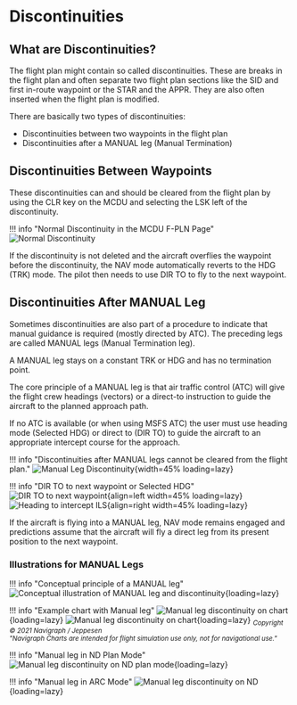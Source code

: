 # Discontinuities

## What are Discontinuities?

The flight plan might contain so called discontinuities. These are breaks in the flight plan and often separate two flight plan sections like the SID and first in-route waypoint or the STAR and the APPR. They are also often inserted when the flight plan is modified.

There are basically two types of discontinuities:

- Discontinuities between two waypoints in the flight plan
- Discontinuities after a MANUAL leg (Manual Termination)

## Discontinuities Between Waypoints

These discontinuities can and should be cleared from the flight plan by using the CLR key on the MCDU and selecting the LSK left of the discontinuity.

!!! info "Normal Discontinuity in the MCDU F-PLN Page"
     ![Normal Discontinuity](../../assets/advanced-guides/disco/mcdu-discontinuity-1.png "Normal Discontinuity")

If the discontinuity is not deleted and the aircraft overflies the waypoint before the discontinuity, the NAV mode automatically reverts to the HDG (TRK) mode. The pilot then needs to use DIR TO to fly to the next waypoint.

## Discontinuities After MANUAL Leg

Sometimes discontinuities are also part of a procedure to indicate that manual guidance is required (mostly directed by ATC). The preceding legs are called MANUAL legs (Manual Termination leg).

A MANUAL leg stays on a constant TRK or HDG and has no termination point.

The core principle of a MANUAL leg is that air traffic control (ATC)  will give the flight crew headings (vectors) or a direct-to instruction to guide the aircraft to the planned approach path.

If no ATC is available (or when using MSFS ATC) the user must use heading mode (Selected HDG) or direct to (DIR TO) to guide the aircraft to an appropriate intercept course for the approach.

!!! info "Discontinuities after MANUAL legs cannot be cleared from the flight plan."
    ![Manual Leg Discontinuity](../../assets/advanced-guides/disco/mcdu-discontinuity-2.png "Manual Leg Discontinuity"){width=45% loading=lazy}

!!! info "DIR TO to next waypoint or Selected HDG"
    ![DIR TO to next waypoint](../../assets/advanced-guides/disco/mcdu-discontinuity-dirto.png "DIR TO to next waypoint"){align=left width=45% loading=lazy}
    ![Heading to intercept ILS](../../assets/advanced-guides/disco/mcdu-discontinuity-heading.png "Heading to intercept ILS"){align=right width=45% loading=lazy}

If the aircraft is flying into a MANUAL leg, NAV mode remains engaged and predictions assume that the aircraft will fly a direct leg from its present position to the next waypoint.

### Illustrations for MANUAL Legs

!!! info "Conceptual principle of a MANUAL leg"
    ![Conceptual illustration of MANUAL leg and discontinuity](../../assets/advanced-guides/disco/mcdu-discontinuity-manual-conceptual.png "Conceptual illustration of MANUAL leg and discontinuity"){loading=lazy}

!!! info "Example chart with Manual leg"
    ![Manual leg discontinuity on chart](../../assets/advanced-guides/disco/mcdu-discontinuity-manual-chart.png "Manual leg discontinuity on chart"){loading=lazy}
    ![Manual leg discontinuity on chart](../../assets/advanced-guides/disco/mcdu-discontinuity-manual-chart_1.png "Manual leg discontinuity on chart"){loading=lazy}
    <sub>*Copyright © 2021 Navigraph / Jeppesen<br/>
    "Navigraph Charts are intended for flight simulation use only, not for navigational use."*

!!! info "Manual leg in ND Plan Mode"
    ![Manual leg discontinuity on ND plan mode](../../assets/advanced-guides/disco/mcdu-discontinuity-manual-nd-plan.png "Manual leg discontinuity on ND plan mode"){loading=lazy}

!!! info "Manual leg in ARC Mode"
    ![Manual leg discontinuity on ND](../../assets/advanced-guides/disco/mcdu-discontinuity-manual-nd.png "Manual leg discontinuity on ND"){loading=lazy}



